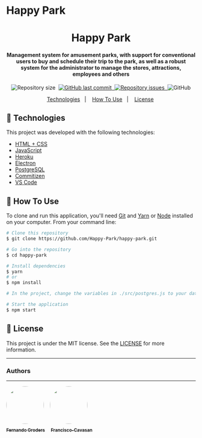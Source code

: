 # Happy Park

<h1 align="center">
    Happy Park
</h1>

<h4 align="center">
  Management system for amusement parks, with support for conventional users to buy and schedule their trip to the park, as well as a robust system for the administrator to manage the stores, attractions, employees and others
</h4>
<p align="center">
  <img alt="Repository size" src="https://img.shields.io/github/repo-size/happy-park/happy-park">&nbsp;
  <a href="https://github.com/happy-park/happy-park/commits/master">
    <img alt="GitHub last commit" src="https://img.shields.io/github/last-commit/happy-park/happy-park">&nbsp;
  </a>

  <a href="https://github.com/happy-park/happy-park/issues">
    <img alt="Repository issues" src="https://img.shields.io/github/issues/happy-park/happy-park">&nbsp;
  </a>

  <img alt="GitHub" src="https://img.shields.io/github/license/happy-park/happy-park">
</p>

<p align="center">
  <a href="https://github.com/happy-park/happy-park#-technologies">Technologies</a>&nbsp;&nbsp;&nbsp;|&nbsp;&nbsp;&nbsp;
  <a href="https://github.com/happy-park/happy-park#-how-to-use">How To Use</a>&nbsp;&nbsp;&nbsp;|&nbsp;&nbsp;&nbsp;
  <a href="https://github.com/happy-park/happy-park#-license">License</a>&nbsp;
</p>

## 🚀 Technologies

This project was developed with the following technologies:

-  [HTML + CSS](#)
-  [JavaScript](https://www.javascript.com)
-  [Heroku](dashboard.heroku.com/)
-  [Electron](https://www.electronjs.org)
-  [PostgreSQL](https://www.postgresql.org)
-  [Commitizen](https://github.com/commitizen/cz-cli)
-  [VS Code][vc]

## 📘 How To Use

To clone and run this application, you'll need [Git](https://git-scm.com) and [Yarn][yarn] or [Node](https://nodejs.org/en/) installed on your computer. From your command line:

```bash
# Clone this repository
$ git clone https://github.com/Happy-Park/happy-park.git

# Go into the repository
$ cd happy-park

# Install dependencies
$ yarn
# or
$ npm install

# In the project, change the variables in ./src/postgres.js to your database.

# Start the application
$ npm start

```


## 📄 License
This project is under the MIT license. See the [LICENSE](https://github.com/fegroders/diz-um-filme/blob/master/LICENSE) for more information.



---
### Authors
---

 <a href="https://github.com/FeGroders"><img style="border-radius: 50%" src="https://avatars.githubusercontent.com/u/62064189?v=4" width="100px;" alt=""/></a>
 &nbsp;&nbsp;
 <a href="https://github.com/Francisco-Cavasan"><img style="border-radius: 50%" src="https://avatars.githubusercontent.com/u/13595006?v=4" width="100px;" alt=""/></a>
 </br>
 <a href="https://github.com/FeGroders"><sub><b>Fernando Groders</b></sub></a>
 &nbsp;&nbsp;
 <a href="https://github.com/Francisco-Cavasan"><sub><b>Francisco-Cavasan</b></sub></a>
 

[nodejs]: https://nodejs.org/
[yarn]: https://yarnpkg.com/
[vc]: https://code.visualstudio.com/
[py]: https://www.python.org
